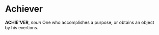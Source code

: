 # Achiever

**ACHIE'VER**, _noun_ One who accomplishes a purpose, or obtains an object by his exertions.